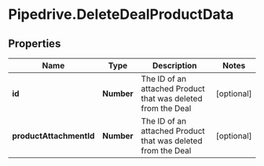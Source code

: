 # Pipedrive.DeleteDealProductData

## Properties

Name | Type | Description | Notes
------------ | ------------- | ------------- | -------------
**id** | **Number** | The ID of an attached Product that was deleted from the Deal | [optional] 
**productAttachmentId** | **Number** | The ID of an attached Product that was deleted from the Deal | [optional] 


